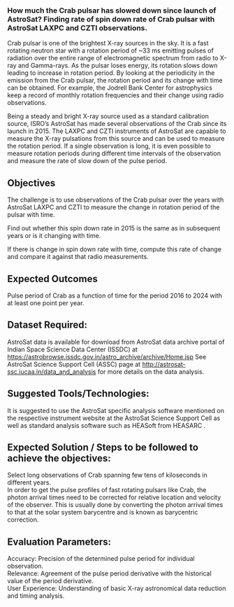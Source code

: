 ### How much the Crab pulsar has slowed down since launch of AstroSat? Finding rate of spin down rate of Crab pulsar with AstroSat LAXPC and CZTI observations.

Crab pulsar is one of the brightest X-ray sources in the sky. It is a fast rotating neutron star with a rotation period of ~33 ms emitting pulses of radiation over the entire range of electromagnetic spectrum from radio to X-ray and Gamma-rays. As the pulsar loses energy, its rotation slows down leading to increase in rotation period. By looking at the periodicity in the emission from the Crab pulsar, the rotation period and its change with time can be obtained. For example, the Jodrell Bank Center for astrophysics keep a record of monthly rotation frequencies and their change using radio observations. <br>

Being a steady and bright X-ray source used as a standard calibration source, ISRO’s AstroSat has made several observations of the Crab since its launch in 2015. The LAXPC and CZTI instruments of AstroSat are capable to measure the X-ray pulsations from this source and can be used to measure the rotation period. If a single observation is long, it is even possible to measure rotation periods during different time intervals of the observation and measure the rate of slow down of the pulse period.<br>

## Objectives
The challenge is to use observations of the Crab pulsar over the years with AstroSat LAXPC and CZTI to measure the change in rotation period of the pulsar with time.<br>

Find out whether this spin down rate in 2015 is the same as in subsequent years or is it changing with time.<br>

If there is change in spin down rate with time, compute this rate of change and compare it against that radio measurements.<br>

## Expected Outcomes
Pulse period of Crab as a function of time for the period 2016 to 2024 with at least one point per year.

## Dataset Required:
AstroSat data is available for download from AstroSat data archive portal of Indian Space Science Data Center (ISSDC) at https://astrobrowse.issdc.gov.in/astro_archive/archive/Home.jsp See AstroSat Science Support Cell (ASSC) page at http://astrosat-ssc.iucaa.in/data_and_analysis for more details on the data analysis.

## Suggested Tools/Technologies:
It is suggested to use the AstroSat specific analysis software mentioned on the respective instrument website at the AstroSat Science Support Cell as well as standard analysis software such as HEASoft from HEASARC .

## Expected Solution / Steps to be followed to achieve the objectives:
Select long observations of Crab spanning few tens of kiloseconds in different years.<br>
In order to get the pulse profiles of fast rotating pulsars like Crab, the photon arrival times need to be corrected for relative location and velocity of the observer. This is usually done by converting the photon arrival times to that at the solar system barycentre and is known as barycentric correction.

## Evaluation Parameters:
Accuracy: Precision of the determined pulse period for individual observation.<br>
Relevance: Agreement of the pulse period derivative with the historical value of the period derivative.<br>
User Experience: Understanding of basic X-ray astronomical data reduction and timing analysis.<br>
